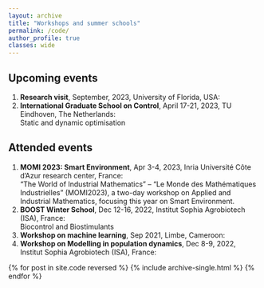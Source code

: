 ```yaml
---
layout: archive
title: "Workshops and summer schools"
permalink: /code/
author_profile: true
classes: wide
---
```

## Upcoming events
1. **Research visit**, September, 2023, University of Florida, USA:<br>
2. **International Graduate School on Control**, April 17-21, 2023, TU Eindhoven, The Netherlands:<br> 
   Static and dynamic optimisation


## Attended events
1. **MOMI 2023: Smart Environment**, Apr 3-4, 2023, Inria Université Côte d’Azur research center, France:<br>
   “The World of Industrial Mathematics” – “Le Monde des Mathématiques Industrielles” (MOMI2023), a two-day workshop on Applied and Industrial Mathematics, focusing this year on Smart Environment.
2. **BOOST Winter School**, Dec 12-16, 2022, Institut Sophia Agrobiotech (ISA), France:<br> Biocontrol and Biostimulants
3. **Workshop on machine learning**, Sep 2021, Limbe, Cameroon:<br>
4. **Workshop on Modelling in population dynamics**, Dec 8-9, 2022, Institut Sophia Agrobiotech (ISA), France:<br>

{% for post in site.code reversed %}
  {% include archive-single.html %}
{% endfor %}
